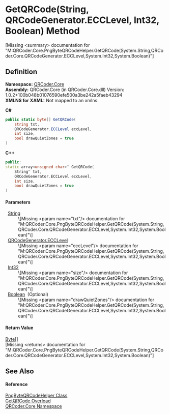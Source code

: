 # GetQRCode(String, QRCodeGenerator.ECCLevel, Int32, Boolean) Method


\[Missing &lt;summary&gt; documentation for "M:QRCoder.Core.PngByteQRCodeHelper.GetQRCode(System.String,QRCoder.Core.QRCodeGenerator.ECCLevel,System.Int32,System.Boolean)"\]



## Definition
**Namespace:** <a href="N_QRCoder_Core.md">QRCoder.Core</a>  
**Assembly:** QRCoder.Core (in QRCoder.Core.dll) Version: 1.0.2+100b048b01076590efe500a3be242a5faeb43294  
**XMLNS for XAML:** Not mapped to an xmlns.

**C#**
``` C#
public static byte[] GetQRCode(
	string txt,
	QRCodeGenerator.ECCLevel eccLevel,
	int size,
	bool drawQuietZones = true
)
```
**C++**
``` C++
public:
static array<unsigned char>^ GetQRCode(
	String^ txt, 
	QRCodeGenerator.ECCLevel eccLevel, 
	int size, 
	bool drawQuietZones = true
)
```



#### Parameters
<dl><dt>  <a href="https://learn.microsoft.com/dotnet/api/system.string" target="_blank" rel="noopener noreferrer">String</a></dt><dd>\[Missing &lt;param name="txt"/&gt; documentation for "M:QRCoder.Core.PngByteQRCodeHelper.GetQRCode(System.String,QRCoder.Core.QRCodeGenerator.ECCLevel,System.Int32,System.Boolean)"\]</dd><dt>  <a href="T_QRCoder_Core_QRCodeGenerator_ECCLevel.md">QRCodeGenerator.ECCLevel</a></dt><dd>\[Missing &lt;param name="eccLevel"/&gt; documentation for "M:QRCoder.Core.PngByteQRCodeHelper.GetQRCode(System.String,QRCoder.Core.QRCodeGenerator.ECCLevel,System.Int32,System.Boolean)"\]</dd><dt>  <a href="https://learn.microsoft.com/dotnet/api/system.int32" target="_blank" rel="noopener noreferrer">Int32</a></dt><dd>\[Missing &lt;param name="size"/&gt; documentation for "M:QRCoder.Core.PngByteQRCodeHelper.GetQRCode(System.String,QRCoder.Core.QRCodeGenerator.ECCLevel,System.Int32,System.Boolean)"\]</dd><dt>  <a href="https://learn.microsoft.com/dotnet/api/system.boolean" target="_blank" rel="noopener noreferrer">Boolean</a>  (Optional)</dt><dd>\[Missing &lt;param name="drawQuietZones"/&gt; documentation for "M:QRCoder.Core.PngByteQRCodeHelper.GetQRCode(System.String,QRCoder.Core.QRCodeGenerator.ECCLevel,System.Int32,System.Boolean)"\]</dd></dl>

#### Return Value
<a href="https://learn.microsoft.com/dotnet/api/system.byte" target="_blank" rel="noopener noreferrer">Byte</a>[]  
\[Missing &lt;returns&gt; documentation for "M:QRCoder.Core.PngByteQRCodeHelper.GetQRCode(System.String,QRCoder.Core.QRCodeGenerator.ECCLevel,System.Int32,System.Boolean)"\]

## See Also


#### Reference
<a href="T_QRCoder_Core_PngByteQRCodeHelper.md">PngByteQRCodeHelper Class</a>  
<a href="Overload_QRCoder_Core_PngByteQRCodeHelper_GetQRCode.md">GetQRCode Overload</a>  
<a href="N_QRCoder_Core.md">QRCoder.Core Namespace</a>  
